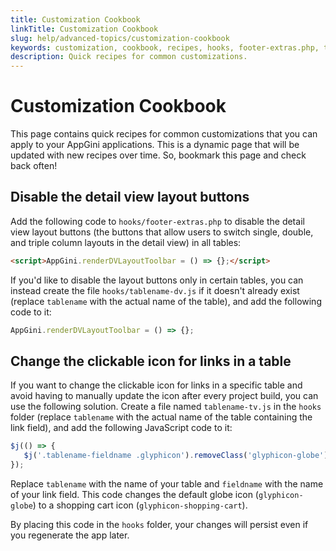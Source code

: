 ```yaml
---
title: Customization Cookbook 
linkTitle: Customization Cookbook
slug: help/advanced-topics/customization-cookbook
keywords: customization, cookbook, recipes, hooks, footer-extras.php, tablename-dv.js
description: Quick recipes for common customizations.
---
```


# Customization Cookbook

This page contains quick recipes for common customizations that you can apply to your AppGini applications. This is a dynamic page that will be updated with new recipes over time.
So, bookmark this page and check back often!

## Disable the detail view layout buttons

Add the following code to `hooks/footer-extras.php` to disable the detail view layout buttons (the buttons that allow users to switch single, double, and triple column layouts in the detail view) in all tables:

```html
<script>AppGini.renderDVLayoutToolbar = () => {};</script>
```

If you'd like to disable the layout buttons only in certain tables, you can instead create the file `hooks/tablename-dv.js` if it doesn't already exist (replace `tablename` with the actual name of the table), and add the following code to it:

```js
AppGini.renderDVLayoutToolbar = () => {};
```

## Change the clickable icon for links in a table

If you want to change the clickable icon for links in a specific table and avoid having to manually update the icon after every project build, you can use the following solution. Create a file named `tablename-tv.js` in the `hooks` folder (replace `tablename` with the actual name of the table containing the link field), and add the following JavaScript code to it:

```js
$j(() => {
   $j('.tablename-fieldname .glyphicon').removeClass('glyphicon-globe').addClass('glyphicon-shopping-cart');
});
```

Replace `tablename` with the name of your table and `fieldname` with the name of your link field. This code changes the default globe icon (`glyphicon-globe`) to a shopping cart icon (`glyphicon-shopping-cart`). 

By placing this code in the `hooks` folder, your changes will persist even if you regenerate the app later.

